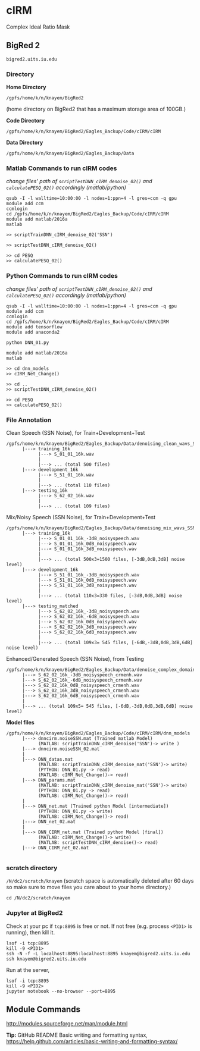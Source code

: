 # cIRM
Complex Ideal Ratio Mask

## BigRed 2
```bigred2.uits.iu.edu```

### Directory 
**Home Directory**
```shell
/gpfs/home/k/n/knayem/BigRed2
```
(home directory on BigRed2 that has a maximum storage area of 100GB.)

**Code Directory**
```shell
/gpfs/home/k/n/knayem/BigRed2/Eagles_Backup/Code/cIRM/cIRM
```
**Data Directory**
```shell
/gpfs/home/k/n/knayem/BigRed2/Eagles_Backup/Data
```

### Matlab Commands to run cIRM codes
_change files' path of `scriptTestDNN_cIRM_denoise_02()` and `calculatePESQ_02()` accordingly (matlab/python)_
```shell
qsub -I -l walltime=10:00:00 -l nodes=1:ppn=4 -l gres=ccm -q gpu
module add ccm
ccmlogin
cd /gpfs/home/k/n/knayem/BigRed2/Eagles_Backup/Code/cIRM/cIRM
module add matlab/2016a
matlab

>> scriptTrainDNN_cIRM_denoise_02('SSN')

>> scriptTestDNN_cIRM_denoise_02()

>> cd PESQ
>> calculatePESQ_02()
```

### Python Commands to run cIRM codes
_change files' path of `scriptTestDNN_cIRM_denoise_02()` and `calculatePESQ_02()` accordingly (matlab/python)_
```shell
qsub -I -l walltime=10:00:00 -l nodes=1:ppn=4 -l gres=ccm -q gpu
module add ccm
ccmlogin
cd /gpfs/home/k/n/knayem/BigRed2/Eagles_Backup/Code/cIRM/cIRM
module add tensorflow
module add anaconda2

python DNN_01.py

module add matlab/2016a
matlab

>> cd dnn_models
>> cIRM_Net_Change()

>> cd ..
>> scriptTestDNN_cIRM_denoise_02()

>> cd PESQ
>> calculatePESQ_02()
```

### File Annotation
Clean Speech (SSN Noise), for Train+Development+Test
```shell
/gpfs/home/k/n/knayem/BigRed2/Eagles_Backup/Data/denoising_clean_wavs_SSN_10noisespercs
      |---> training_16k
            |---> S_01_01_16k.wav
            |
            |---> ... (total 500 files)
      |---> development_16k
            |---> S_51_01_16k.wav
            |
            |---> ... (total 110 files)
      |---> testing_16k
            |---> S_62_02_16k.wav
            |
            |---> ... (total 109 files)
```

Mix/Noisy Speech (SSN Noise), for Train+Development+Test
```shell
/gpfs/home/k/n/knayem/BigRed2/Eagles_Backup/Data/denoising_mix_wavs_SSN_10noisespercs
      |---> training_16k
            |---> S_01_01_16k_-3dB_noisyspeech.wav
            |---> S_01_01_16k_0dB_noisyspeech.wav
            |---> S_01_01_16k_3dB_noisyspeech.wav
            |
            |---> ... (total 500x3=1500 files, [-3dB,0dB,3dB] noise level)
      |---> development_16k
            |---> S_51_01_16k_-3dB_noisyspeech.wav
            |---> S_51_01_16k_0dB_noisyspeech.wav
            |---> S_51_01_16k_3dB_noisyspeech.wav
            |
            |---> ... (total 110x3=330 files, [-3dB,0dB,3dB] noise level)
      |---> testing_matched
            |---> S_62_02_16k_-3dB_noisyspeech.wav
            |---> S_62_02_16k_-6dB_noisyspeech.wav
            |---> S_62_02_16k_0dB_noisyspeech.wav
            |---> S_62_02_16k_3dB_noisyspeech.wav
            |---> S_62_02_16k_6dB_noisyspeech.wav
            |
            |---> ... (total 109x3= 545 files, [-6dB,-3dB,0dB,3dB,6dB] noise level)
```

Enhanced/Generated Speech (SSN Noise), from Testing
```shell
/gpfs/home/k/n/knayem/BigRed2/Eagles_Backup/Data/denoise_complex_domain_wavs
      |---> S_62_02_16k_-3dB_noisyspeech_crmenh.wav
      |---> S_62_02_16k_-6dB_noisyspeech_crmenh.wav
      |---> S_62_02_16k_0dB_noisyspeech_crmenh.wav
      |---> S_62_02_16k_3dB_noisyspeech_crmenh.wav
      |---> S_62_02_16k_6dB_noisyspeech_crmenh.wav
      |
      |---> ... (total 109x5= 545 files, [-6dB,-3dB,0dB,3dB,6dB] noise level)
```

**Model files**
```shell
/gpfs/home/k/n/knayem/BigRed2/Eagles_Backup/Code/cIRM/cIRM/dnn_models
      |---> dnncirm.noiseSSN.mat (Trained matlab Model)
            (MATLAB: scriptTrainDNN_cIRM_denoise('SSN')-> write )
      |---> dnncirm.noiseSSN_02.mat 
      |
      |---> DNN_datas.mat 
            (MATLAB: scriptTrainDNN_cIRM_denoise_mat('SSN')-> write)
            (PYTHON: DNN_01.py -> read)
            (MATLAB: cIRM_Net_Change()-> read)
      |---> DNN_params.mat
            (MATLAB: scriptTrainDNN_cIRM_denoise_mat('SSN')-> write)
            (PYTHON: DNN_01.py -> read)
            (MATLAB: cIRM_Net_Change()-> read)
      |
      |---> DNN_net.mat (Trained python Model [intermediate])
            (PYTHON: DNN_01.py -> write)
            (MATLAB: cIRM_Net_Change()-> read)
      |---> DNN_net_02.mat
      |
      |---> DNN_CIRM_net.mat (Trained python Model [final])
            (MATLAB: cIRM_Net_Change()-> write)
            (MATLAB: scriptTestDNN_cIRM_denoise()-> read)
      |---> DNN_CIRM_net_02.mat
      
```



### scratch directory
```/N/dc2/scratch/knayem```
(scratch space is automatically deleted after 60 days so make sure to move files you care about to your home directory.)

```cd /N/dc2/scratch/knayem```


### Jupyter at BigRed2
Check at your pc if ```tcp:8895``` is free or not. If not free (e.g. process ```<PID1>``` is running), then kill it.
```shell
lsof -i tcp:8895
kill -9 <PID1>
ssh -N -f -L localhost:8895:localhost:8895 knayem@bigred2.uits.iu.edu
ssh knayem@bigred2.uits.iu.edu
```
Run at the server,
```
lsof -i tcp:8895
kill -9 <PID2>
jupyter notebook --no-browser --port=8895
```


## Module Commands
http://modules.sourceforge.net/man/module.html

**Tip:** GitHub README Basic writing and formatting syntax, https://help.github.com/articles/basic-writing-and-formatting-syntax/
